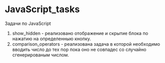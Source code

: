 # JavaScript_tasks
Задачи по JavaScript

1. show_hidden - реализовано отображение и скрытие блока по нажатию на определенныю кнопку.
2. comparison_operators - реализована задача в которой необходимо вводить число до тех пор пока оно не совпадес со случайно сгенерированым числом.
